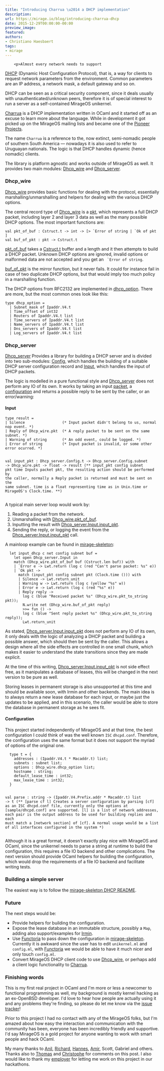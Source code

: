 ```yaml
---
title: "Introducing Charrua \u2014 a DHCP implementation"
description:
url: https://mirage.io/blog/introducing-charrua-dhcp
date: 2015-12-29T00:00:00-00:00
preview_image:
featured:
authors:
- Christiano Haesbaert
tags:
- mirage
---
```



        <p>Almost every network needs to support
<a href="https://en.wikipedia.org/wiki/Dynamic_Host_Configuration_Protocol">DHCP</a>
(Dynamic
Host Configuration Protocol), that is, a way for clients to request network
parameters from the environment. Common parameters are an IP address, a network
mask, a default gateway and so on.</p>
<p>DHCP can be seen as a critical security component, since it deals usually with
unauthenticated/unknown peers, therefore it is of special interest to run a
server as a self-contained MirageOS unikernel.</p>
<p><a href="http://www.github.com/haesbaert/charrua-core">Charrua</a> is a DHCP implementation
written in OCaml and it started off as an excuse to learn more about the language.
While in development it got picked up on the MirageOS mailing lists and became one
of the <a href="https://github.com/mirage/mirage-www/wiki/Pioneer-Projects">Pioneer
Projects</a>.</p>
<p>The name <code>Charrua</code> is a reference to the, now extinct, semi-nomadic people of
southern South America &mdash; nowadays it is also used to refer to Uruguayan
nationals. The logic is that DHCP handles dynamic (hence nomadic) clients.</p>
<p>The library is platform agnostic and works outside of MirageOS as well. It
provides two main modules:
<a href="http://haesbaert.github.io/charrua-core/api/Dhcp_wire.html">Dhcp_wire</a> and
<a href="http://haesbaert.github.io/charrua-core/api/Dhcp_server.html">Dhcp_server</a>.</p>
<h3>Dhcp_wire</h3>
<p><a href="http://haesbaert.github.io/charrua-core/api/Dhcp_wire.html">Dhcp_wire</a> provides
basic functions for dealing with the protocol, essentially
marshalling/unmarshalling and helpers for dealing with the various DHCP options.</p>
<p>The central record type of
<a href="http://haesbaert.github.io/charrua-core/api/Dhcp_wire.html">Dhcp_wire</a> is a
<a href="http://haesbaert.github.io/charrua-core/api/Dhcp_wire.html#TYPEpkt">pkt</a>, which
represents a full DHCP packet, including layer 2 and layer 3 data as well as the
many possible DHCP options. The most important functions are:</p>
<pre><code class="language-ocaml">val pkt_of_buf : Cstruct.t -&gt; int -&gt; [&gt; `Error of string | `Ok of pkt ]
val buf_of_pkt : pkt -&gt; Cstruct.t
</code></pre>
<p><a href="http://haesbaert.github.io/charrua-core/api/Dhcp_wire.html#VALpkt_of_buf">pkt_of_buf</a> takes
a <a href="https://github.com/mirage/ocaml-cstruct">Cstruct.t</a> buffer and a length and it
then attempts to build a DHCP packet. Unknown DHCP options are ignored, invalid
options or malformed data are not accepted and you get an <code> `Error of string</code>.</p>
<p><a href="http://haesbaert.github.io/charrua-core/api/Dhcp_wire.html#VALbuf_of_pkt">buf_of_pkt</a> is
the mirror function, but it never fails.  It could for instance fail in case of
two duplicate DHCP options, but that would imply too much policy in a
marshalling function.</p>
<p>The DHCP options from RFC2132 are implemented in
<a href="http://haesbaert.github.io/charrua-core/api/Dhcp_wire.html#TYPEdhcp_option">dhcp_option</a>.
There are more, but the most common ones look like this:</p>
<pre><code class="language-ocaml">type dhcp_option =
  | Subnet_mask of Ipaddr.V4.t
  | Time_offset of int32
  | Routers of Ipaddr.V4.t list
  | Time_servers of Ipaddr.V4.t list
  | Name_servers of Ipaddr.V4.t list
  | Dns_servers of Ipaddr.V4.t list
  | Log_servers of Ipaddr.V4.t list
</code></pre>
<h3>Dhcp_server</h3>
<p><a href="http://haesbaert.github.io/charrua-core/api/Dhcp_server.html">Dhcp_server</a>
Provides a library for building a DHCP server and is divided into two sub-modules:
<a href="http://haesbaert.github.io/charrua-core/api/Dhcp_server.Config.html">Config</a>,
which handles the building of a suitable DHCP server configuration record and
<a href="http://haesbaert.github.io/charrua-core/api/Dhcp_server.Config.html">Input</a>,
which handles the input of DHCP packets.</p>
<p>The logic is modelled in a pure functional style and
<a href="http://haesbaert.github.io/charrua-core/api/Dhcp_server.html">Dhcp_server</a> does
not perform any IO of its own. It works by taking an input
<a href="http://haesbaert.github.io/charrua-core/api/Dhcp_wire.html#TYPEpkt">packet</a>,
a
<a href="http://haesbaert.github.io/charrua-core/api/Dhcp_server.Config.html#TYPEt">configuration</a>
and returns a possible reply to be sent by the caller, or an error/warning:</p>
<h4>Input</h4>
<pre><code class="language-ocaml">type result = 
| Silence                 (* Input packet didn't belong to us, normal nop event. *)
| Reply of Dhcp_wire.pkt  (* A reply packet to be sent on the same subnet. *)
| Warning of string       (* An odd event, could be logged. *)
| Error of string         (* Input packet is invalid, or some other error ocurred. *)

val input_pkt : Dhcp_server.Config.t -&gt; Dhcp_server.Config.subnet -&gt;
   Dhcp_wire.pkt -&gt; float -&gt; result
(** input_pkt config subnet pkt time Inputs packet pkt, the resulting action
    should be performed by the caller, normally a Reply packet is returned and
    must be sent on the same subnet. time is a float representing time as in
    Unix.time or MirageOS's Clock.time. **)
</code></pre>
<p>A typical main server loop would work by:</p>
<ol>
<li>Reading a packet from the network.
</li>
<li>Unmarshalling with <a href="http://haesbaert.github.io/charrua-core/api/Dhcp_wire.html#VALpkt_of_buf">Dhcp_wire.pkt_of_buf</a>.
</li>
<li>Inputting the result with <a href="http://haesbaert.github.io/charrua-core/api/Dhcp_server.Input.html#VALinput_pkt">Dhcp_server.Input.input_pkt</a>.
</li>
<li>Sending the reply, or logging the event from the <a href="http://haesbaert.github.io/charrua-core/api/Dhcp_server.Input.html#VALinput_pkt">Dhcp_server.Input.input_pkt</a> call.
</li>
</ol>
<p>A mainloop example can be found in
<a href="https://github.com/mirage/mirage-skeleton/blob/master/dhcp/unikernel.ml#L28">mirage-skeleton</a>:</p>
<pre><code class="language-ocaml">  let input_dhcp c net config subnet buf =
    let open Dhcp_server.Input in
    match (Dhcp_wire.pkt_of_buf buf (Cstruct.len buf)) with
    | `Error e -&gt; Lwt.return (log c (red &quot;Can't parse packet: %s&quot; e))
    | `Ok pkt -&gt;
      match (input_pkt config subnet pkt (Clock.time ())) with
      | Silence -&gt; Lwt.return_unit
      | Warning w -&gt; Lwt.return (log c (yellow &quot;%s&quot; w))
      | Error e -&gt; Lwt.return (log c (red &quot;%s&quot; e))
      | Reply reply -&gt;
        log c (blue &quot;Received packet %s&quot; (Dhcp_wire.pkt_to_string pkt));
        N.write net (Dhcp_wire.buf_of_pkt reply)
        &gt;&gt;= fun () -&gt;
        log c (blue &quot;Sent reply packet %s&quot; (Dhcp_wire.pkt_to_string reply));
        Lwt.return_unit
</code></pre>
<p>As stated,
<a href="http://haesbaert.github.io/charrua-core/api/Dhcp_server.Input.html#VALinput_pkt">Dhcp_server.Input.input_pkt</a>
does not perform any IO of its own, it only deals with the logic of analyzing a
DHCP packet and building a possible answer, which should then be sent by the
caller. This allows a design where all the side effects are controlled in one
small chunk, which makes it easier to understand the state transitions since they
are made explicit.</p>
<p>At the time of this writing,
<a href="http://haesbaert.github.io/charrua-core/api/Dhcp_server.Input.html#VALinput_pkt">Dhcp_server.Input.input_pkt</a>
is not side effect free, as it manipulates a database of leases, this will be
changed in the next version to be pure as well.</p>
<p>Storing leases in permanent storage is also unsupported at this time and
should be available soon, with Irmin and other backends. The main idea is to
always return a new lease database for each input, or maybe just the updates to
be applied, and in this scenario, the caller would be able to store the database in
permanent storage as he sees fit.</p>
<h4>Configuration</h4>
<p>This project started independently of MirageOS and at that time, the best
configuration I could think of was the well known <code>ISC</code> <code>dhcpd.conf</code>. Therefore,
the configuration uses the same format but it does not support the myriad of
options of the original one.</p>
<pre><code class="language-ocaml">  type t = {
    addresses : (Ipaddr.V4.t * Macaddr.t) list;
    subnets : subnet list;
    options : Dhcp_wire.dhcp_option list;
    hostname : string;
    default_lease_time : int32;
    max_lease_time : int32;
  }

  val parse : string -&gt; (Ipaddr.V4.Prefix.addr * Macaddr.t) list -&gt; t
  (** [parse cf l] Creates a server configuration by parsing [cf] as an ISC
      dhcpd.conf file, currently only the options at [sample/dhcpd.conf] are
      supported. [l] is a list of network addresses, each pair is the output
      address to be used for building replies and each must match a [network
      section] of [cf]. A normal usage would be a list of all interfaces
      configured in the system *)
</code></pre>
<p>Although it is a great format, it doesn't exactly play nice with MirageOS and
OCaml, since the unikernel needs to parse a string at runtime to build the
configuration, this requires a file IO backend and other complications. The
next version should provide OCaml helpers for building the configuration, which
would drop the requirements of a file IO backend and facilitate writing tests.</p>
<h3>Building a simple server</h3>
<p>The easiest way is to follow the <a href="https://github.com/mirage/mirage-skeleton/blob/master/dhcp/README.md">mirage-skeleton DHCP
README</a>.</p>
<h3>Future</h3>
<p>The next steps would be:</p>
<ul>
<li>Provide helpers for building the configuration.
</li>
<li>Expose the lease database in an immutable structure, possibly a <code>Map</code>, adding
also support/examples for <a href="https://github.com/mirage/irmin">Irmin</a>.
</li>
<li>Use <a href="https://github.com/mirage/functoria">Functoria</a> to pass down the
configuration in <a href="https://github.com/mirage/mirage-skeleton/blob/master/dhcp/README.md">mirage-skeleton</a>. Currently
it is awkward since the user has to edit <code>unikernel.ml</code> and <code>config.ml</code>, with
<a href="https://github.com/mirage/functoria">Functoria</a> we would be able to have it
much nicer and only touch <code>config.ml</code>.
</li>
<li>Convert MirageOS DHCP client code to use <a href="http://haesbaert.github.io/charrua-core/api/Dhcp_wire.html">Dhcp_wire</a>, or perhaps add a
client logic functionality to <a href="http://www.github.com/haesbaert/charrua-core">Charrua</a>.
</li>
</ul>
<h3>Finishing words</h3>
<p>This is my first real project in OCaml and I'm more or less a newcomer to
functional programming as well, my background is mostly kernel hacking as an
ex-OpenBSD developer.
I'd love to hear how people are actually using it and any problems they're
finding, so please do let me know via the
<a href="https://github.com/haesbaert/charrua-core/issues">issue tracker</a>!</p>
<p>Prior to this project I had no contact with any of the MirageOS folks, but I'm
amazed about how easy the interaction and communication with the community has been,
everyone has been incredibly friendly and supportive. I'd say MirageOS is a gold
project for anyone wanting to work with smart people and hack OCaml.</p>
<p>My many thanks to <a href="http://anil.recoil.org">Anil</a>, <a href="http://mort.io">Richard</a>, <a href="https://github.com/hannesm">Hannes</a>, <a href="https://twitter.com/amirmc">Amir</a>, Scott, Gabriel and others.
Thanks also to <a href="http://roscidus.com/blog/">Thomas</a> and <a href="https://github.com/Chris00/">Christophe</a> for comments on this post.
I also
would like to thank my <a href="https://www.genua.de">employer</a> for letting me work on this
project in our hackathons.</p>

      
